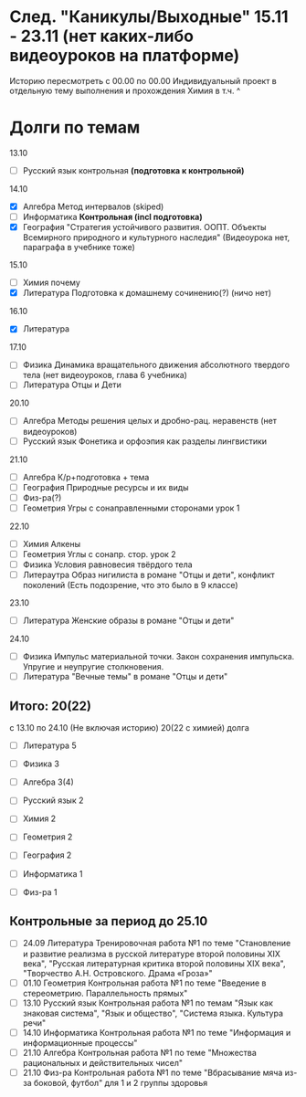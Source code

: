 # След. "Каникулы/Выходные" 15.11 - 23.11 (нет каких-либо видеоуроков на платформе)

Историю пересмотреть с 00.00 по 00.00
Индивидуальный проект в отдельную тему выполнения и прохождения
Химия в т.ч. ^

# Долги по темам

13.10
- [ ] Русский язык
	контрольная **(подготовка к контрольной)**

14.10
- [x] Алгебра
	Метод интервалов (skiped)
- [ ] Информатика
	**Контрольная (incl подготовка)**
- [x] География
	"Стратегия устойчивого развития. ООПТ. Объекты Всемирного природного и культурного наследия" (Видеоурока нет, параграфа в учебнике тоже)

15.10
- [ ] Химия
	почему
- [x] Литература
	 Подготовка к домашнему сочинению(?)
	 (ничо нет)

16.10
- [x] Литература

17.10
- [ ] Физика
	 Динамика вращательного движения абсолютного твердого тела (нет видеоуроков, глава 6 учебника)
- [ ] Литература
	 Отцы и Дети

20.10
- [ ] Алгебра
	Методы решения целых и дробно-рац. неравенств (нет видеоуроков)
- [ ] Русский язык
	 Фонетика и орфоэпия как разделы лингвистики

21.10
- [ ] Алгебра
	К/р+подготовка + тема
- [ ] География
	Природные ресурсы и их виды
- [ ] Физ-ра(?)
- [ ] Геометрия
	Угры с сонаправленными сторонами урок 1

22.10
- [ ] Химия
	Алкены
- [ ] Геометрия
	Углы с сонапр. стор. урок 2
- [ ] Физика
	Условия равновесия твёрдого тела
- [ ] Литераутра
	Образ нигилиста в романе "Отцы и дети", конфликт поколений (Есть подозрение, что это было в 9 классе)

23.10
- [ ] Литература
	Женские образы в романе "Отцы и дети"

24.10
- [ ] Физика
	Импульс материальной точки. Закон сохранения импульска. Упругие и неупругие столкновения.
- [ ] Литература
	"Вечные темы" в романе "Отцы и дети"

## Итого: 20(22)
с 13.10 по 24.10 (Не включая историю)
20(22 с химией) долга
- [ ] Литература
		5
- [ ] Физика
		3
- [ ] Алгебра
		3(4)
- [ ] Русский язык
		2
- [ ] Химия
		2
- [ ] Геометрия
		2
- [ ] География
		2
- [ ] Информатика
		1
- [ ] Физ-ра
		1


## Контрольные за период до 25.10
- [ ] 24.09 Литература
	Тренировочная работа №1 по теме "Становление и развитие реализма в русской литературе второй половины XIX века", "Русская литературная критика второй половины XIX века", "Творчество А.Н. Островского. Драма «Гроза»"
- [ ] 01.10 Геометрия
	Контрольная работа №1 по теме "Введение в стереометрию. Параллельность прямых"
- [ ] 13.10 Русский язык
	Контрольная работа №1 по темам "Язык как знаковая система", "Язык и общество", "Система языка. Культура речи"
- [ ] 14.10 Информатика
	Контрольная работа №1 по теме "Информация и информационные процессы"
- [ ] 21.10 Алгебра
	Контрольная работа №1 по теме "Множества рациональных и действительных чисел"
- [ ] 21.10 Физ-ра
	Контрольная работа №1 по теме "Вбрасывание мяча из-за боковой, футбол" для 1 и 2 группы здоровья
